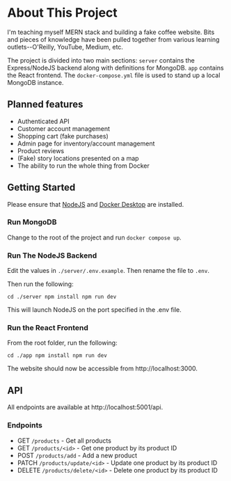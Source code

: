 # About This Project

I'm teaching myself MERN stack and building a fake coffee website. Bits and pieces of knowledge have been pulled together from various learning outlets--O'Reilly, YouTube, Medium, etc.

The project is divided into two main sections: `server` contains the Express/NodeJS backend along with definitions for MongoDB. `app` contains the React frontend. The `docker-compose.yml` file is used to stand up a local MongoDB instance. 

## Planned features

- Authenticated API
- Customer account management
- Shopping cart (fake purchases)
- Admin page for inventory/account management
- Product reviews
- (Fake) story locations presented on a map
- The ability to run the whole thing from Docker

## Getting Started

Please ensure that [NodeJS](https://nodejs.org/en) and [Docker Desktop](https://www.docker.com/products/docker-desktop/) are installed.

### Run MongoDB

Change to the root of the project and run `docker compose up`.

### Run The NodeJS Backend

Edit the values in `./server/.env.example`. Then rename the file to `.env`.

Then run the following:

`cd ./server
npm install
npm run dev`

This will launch NodeJS on the port specified in the .env file.

### Run the React Frontend

From the root folder, run the following:

`cd ./app
npm install
npm run dev`

The website should now be accessible from http://localhost:3000.

## API

All endpoints are available at http://localhost:5001/api.

### Endpoints

- GET `/products` - Get all products
- GET `/products/<id>` - Get one product by its product ID
- POST `/products/add` - Add a new product
- PATCH `/products/update/<id>` - Update one product by its product ID
- DELETE `/products/delete/<id>` - Delete one product by its product ID
